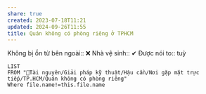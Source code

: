 ```yaml
---
share: true
created: 2023-07-18T11:21
updated: 2024-09-26T11:55
title: Quán không có phòng riêng ở TPHCM
---
```

Không bị ồn từ bên ngoài:: ❌
Nhà vệ sinh:: ✔
Được nói to:: tuỳ

```dataview
LIST
FROM "📜Tài nguyên/Giải pháp kỹ thuật/Hậu cần/Nơi gặp mặt trực tiếp/TP.HCM/Quán không có phòng riêng"
Where file.name!=this.file.name
```
